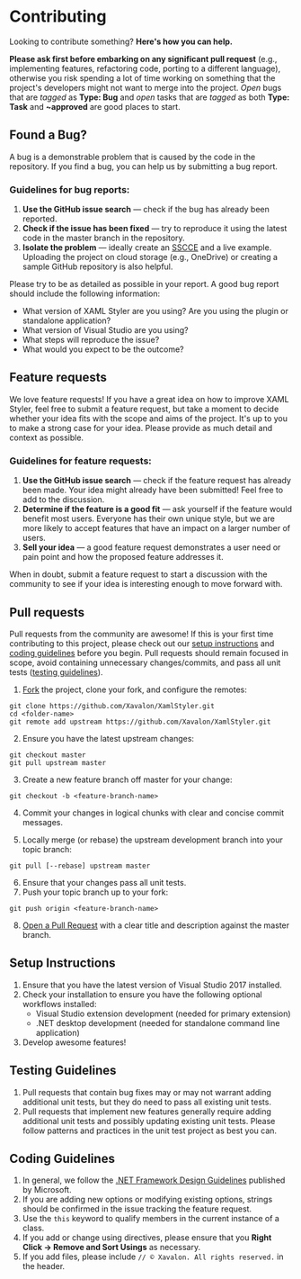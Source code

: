 # Contributing
Looking to contribute something? **Here's how you can help.**

**Please ask first before embarking on any significant pull request** (e.g., implementing features, refactoring code, porting to a different language), otherwise you risk spending a lot of time working on something that the project's developers might not want to merge into the project. _Open_ bugs that are _tagged_ as **Type: Bug** and _open_ tasks that are _tagged_ as both **Type: Task** and **~approved** are good places to start.

## Found a Bug?
A bug is a demonstrable problem that is caused by the code in the repository. If you find a bug, you can help us by submitting a bug report.

### Guidelines for bug reports:
1. **Use the GitHub issue search** — check if the bug has already been reported.
2. **Check if the issue has been fixed** — try to reproduce it using the latest code in the master branch in the repository.
3. **Isolate the problem** — ideally create an [SSCCE](http://www.sscce.org/) and a live example. Uploading the project on cloud storage (e.g., OneDrive) or creating a sample GitHub repository is also helpful.

Please try to be as detailed as possible in your report. A good bug report should include the following information:
*	What version of XAML Styler are you using? Are you using the plugin or standalone application?
*	What version of Visual Studio are you using?
*	What steps will reproduce the issue?
*	What would you expect to be the outcome?

## Feature requests
We love feature requests! If you have a great idea on how to improve XAML Styler, feel free to submit a feature request, but take a moment to decide whether your idea fits with the scope and aims of the project. It's up to you to make a strong case for your idea. Please provide as much detail and context as possible.

### Guidelines for feature requests:
1. **Use the GitHub issue search** — check if the feature request has already been made. Your idea might already have been submitted! Feel free to add to the discussion.
2. **Determine if the feature is a good fit** — ask yourself if the feature would benefit most users. Everyone has their own unique style, but we are more likely to accept features that have an impact on a larger number of users.
3. **Sell your idea** — a good feature request demonstrates a user need or pain point and how the proposed feature addresses it.

When in doubt, submit a feature request to start a discussion with the community to see if your idea is interesting enough to move forward with. 

## Pull requests
Pull requests from the community are awesome! If this is your first time contributing to this project, please check out our [setup instructions](#setup-instructions) and [coding guidelines](#coding-guidelines) before you begin. Pull requests should remain focused in scope, avoid containing unnecessary changes/commits, and pass all unit tests ([testing guidelines](#testing-guidelines)).

1. [Fork](http://help.github.com/fork-a-repo/) the project, clone your fork, and configure the remotes:
```
git clone https://github.com/Xavalon/XamlStyler.git  
cd <folder-name>  
git remote add upstream https://github.com/Xavalon/XamlStyler.git
```

2. Ensure you have the latest upstream changes:
```
git checkout master
git pull upstream master
```

3. Create a new feature branch off master for your change:
```
git checkout -b <feature-branch-name>
```

4. Commit your changes in logical chunks with clear and concise commit messages.

5. Locally merge (or rebase) the upstream development branch into your topic branch:
```
git pull [--rebase] upstream master
```

6. Ensure that your changes pass all unit tests.
7. Push your topic branch up to your fork:
```
git push origin <feature-branch-name>
```

8. [Open a Pull Request](https://help.github.com/articles/using-pull-requests/) with a clear title and description against the master branch.

## Setup Instructions
1. Ensure that you have the latest version of Visual Studio 2017 installed.
2. Check your installation to ensure you have the following optional workflows installed:
   * Visual Studio extension development (needed for primary extension)
   * .NET desktop development (needed for standalone command line application)
3. Develop awesome features!

## Testing Guidelines
1. Pull requests that contain bug fixes may or may not warrant adding additional unit tests, but they do need to pass all existing unit tests.
2. Pull requests that implement new features generally require adding additional unit tests and possibly updating existing unit tests. Please follow patterns and practices in the unit test project as best you can.

## Coding Guidelines
1. In general, we follow the [.NET Framework Design Guidelines](https://docs.microsoft.com/en-us/dotnet/standard/design-guidelines/index) published by Microsoft.
2. If you are adding new options or modifying existing options, strings should be confirmed in the issue tracking the feature request.
3. Use the ```this``` keyword to qualify members in the current instance of a class.
4. If you add or change using directives, please ensure that you **Right Click -> Remove and Sort Usings** as necessary.
5. If you add files, please include ```// © Xavalon. All rights reserved.``` in the header.
